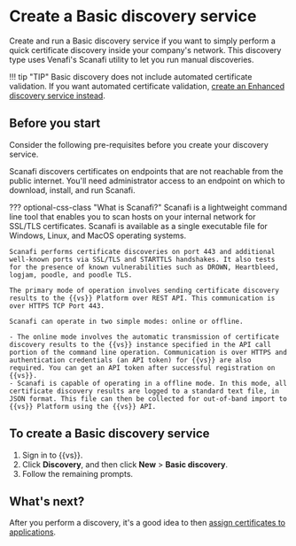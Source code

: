 # Create a Basic discovery service

Create and run a Basic discovery service if you want to simply perform a quick certificate discovery inside your company's network. This discovery type uses Venafi's Scanafi utility to let you run manual discoveries.

!!! tip "TIP"
    Basic discovery does not include automated certificate validation. If you want automated certificate validation, [create an Enhanced discovery service instead](t-discovery-create-Enhanced-discovery.md).

## Before you start

Consider the following pre-requisites before you create your discovery service.

Scanafi discovers certificates on endpoints that are not reachable from the public internet. You'll need administrator access to an endpoint on which to download, install, and run Scanafi.

??? optional-css-class "What is Scanafi?"
    Scanafi is a lightweight command line tool that enables you to scan hosts on your internal network for SSL/TLS certificates. Scanafi is available as a single executable file for Windows, Linux, and MacOS operating systems.

    Scanafi performs certificate discoveries on port 443 and additional well-known ports via SSL/TLS and STARTTLS handshakes. It also tests for the presence of known vulnerabilities such as DROWN, Heartbleed, logjam, poodle, and poodle TLS.

    The primary mode of operation involves sending certificate discovery results to the {{vs}} Platform over REST API. This communication is over HTTPS TCP Port 443.

    Scanafi can operate in two simple modes: online or offline. 
    
    - The online mode involves the automatic transmission of certificate discovery results to the {{vs}} instance specified in the API call portion of the command line operation. Communication is over HTTPS and authentication credentials (an API token) for {{vs}} are also required. You can get an API token after successful registration on {{vs}}.
    - Scanafi is capable of operating in a offline mode. In this mode, all certificate discovery results are logged to a standard text file, in JSON format. This file can then be collected for out-of-band import to {{vs}} Platform using the {{vs}} API.

## To create a Basic discovery service

1. Sign in to {{vs}}.
1. Click **Discovery**, and then click **New** > **Basic discovery**.
1. Follow the remaining prompts.

<!-- add Steps Verification, which helps the reader know if they're done, if what they did worked. In this particular case, how do I know the basic discovery ran? we don't do a good job in the UI of showing that. -->

## What's next?

After you perform a discovery, it's a good idea to then [assign certificates to
applications](assign-or-reassign-certificate-to-application.md).
